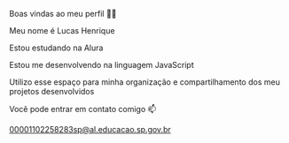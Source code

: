 Boas vindas ao meu perfil 💙💙

Meu nome é Lucas Henrique 

Estou estudando na Alura

Estou me desenvolvendo na linguagem JavaScript

Utilizo esse espaço para minha organização e compartilhamento dos meu projetos desenvolvidos

Você pode entrar em contato comigo 📫

00001102258283sp@al.educacao.sp.gov.br 
